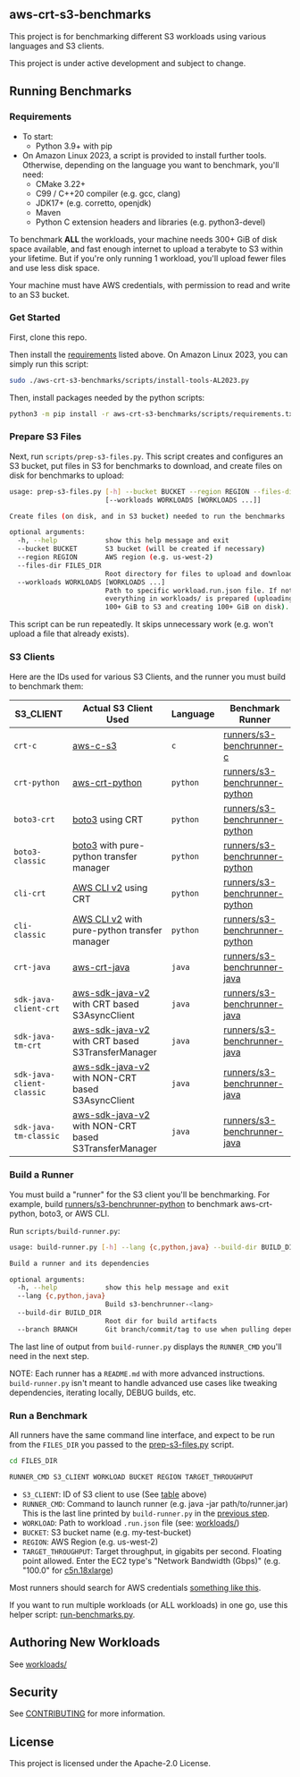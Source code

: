 ## aws-crt-s3-benchmarks

This project is for benchmarking different S3 workloads using various languages and S3 clients.

This project is under active development and subject to change.

## Running Benchmarks

### Requirements
*   To start:
    *   Python 3.9+ with pip
*   On Amazon Linux 2023, a script is provided to install further tools.
    Otherwise, depending on the language you want to benchmark, you'll need:
    *   CMake 3.22+
    *   C99 / C++20 compiler (e.g. gcc, clang)
    *   JDK17+ (e.g. corretto, openjdk)
    *   Maven
    *   Python C extension headers and libraries (e.g. python3-devel)

To benchmark **ALL** the workloads, your machine needs 300+ GiB of disk space available,
and fast enough internet to upload a terabyte to S3 within your lifetime.
But if you're only running 1 workload, you'll upload fewer files and use less disk space.

Your machine must have AWS credentials, with permission to read and write to an S3 bucket.

### Get Started

First, clone this repo.

Then install the [requirements](#requirements) listed above.
On Amazon Linux 2023, you can simply run this script:
```sh
sudo ./aws-crt-s3-benchmarks/scripts/install-tools-AL2023.py
```

Then, install packages needed by the python scripts:
```sh
python3 -m pip install -r aws-crt-s3-benchmarks/scripts/requirements.txt
```

### Prepare S3 Files

Next, run `scripts/prep-s3-files.py`. This script creates and configures
an S3 bucket, put files in S3 for benchmarks to download,
and create files on disk for benchmarks to upload:

```sh
usage: prep-s3-files.py [-h] --bucket BUCKET --region REGION --files-dir FILES_DIR
                        [--workloads WORKLOADS [WORKLOADS ...]]

Create files (on disk, and in S3 bucket) needed to run the benchmarks

optional arguments:
  -h, --help            show this help message and exit
  --bucket BUCKET       S3 bucket (will be created if necessary)
  --region REGION       AWS region (e.g. us-west-2)
  --files-dir FILES_DIR
                        Root directory for files to upload and download (e.g. ~/files)
  --workloads WORKLOADS [WORKLOADS ...]
                        Path to specific workload.run.json file. If not specified,
                        everything in workloads/ is prepared (uploading
                        100+ GiB to S3 and creating 100+ GiB on disk).
```

This script can be run repeatedly. It skips unnecessary work
(e.g. won't upload a file that already exists).

### S3 Clients

Here are the IDs used for various S3 Clients, and the runner you must build to benchmark them:

| S3_CLIENT | Actual S3 Client Used | Language | Benchmark Runner |
|-----------|-----------------------|------|------------------|
| `crt-c` | [aws-c-s3](https://github.com/awslabs/aws-c-s3) | `c` | [runners/s3-benchrunner-c](runners/s3-benchrunner-c/) |
| `crt-python` | [aws-crt-python](https://github.com/awslabs/aws-crt-python/) | `python` | [runners/s3-benchrunner-python](runners/s3-benchrunner-python/) |
| `boto3-crt` | [boto3](https://github.com/boto/boto3/) using CRT | `python` | [runners/s3-benchrunner-python](runners/s3-benchrunner-python/) |
| `boto3-classic` | [boto3](https://github.com/boto/boto3/) with pure-python transfer manager | `python` | [runners/s3-benchrunner-python](runners/s3-benchrunner-python/) |
| `cli-crt` | [AWS CLI v2](https://github.com/aws/aws-cli/tree/v2) using CRT | `python` | [runners/s3-benchrunner-python](runners/s3-benchrunner-python/) |
| `cli-classic` | [AWS CLI v2](https://github.com/aws/aws-cli/tree/v2) with pure-python transfer manager | `python` | [runners/s3-benchrunner-python](runners/s3-benchrunner-python/) |
| `crt-java` | [aws-crt-java](https://github.com/awslabs/aws-crt-java/) | `java` | [runners/s3-benchrunner-java](runners/s3-benchrunner-java/) |
| `sdk-java-client-crt` | [aws-sdk-java-v2](https://github.com/aws/aws-sdk-java-v2/) with CRT based S3AsyncClient | `java` | [runners/s3-benchrunner-java](runners/s3-benchrunner-java/) |
| `sdk-java-tm-crt` | [aws-sdk-java-v2](https://github.com/aws/aws-sdk-java-v2/) with CRT based S3TransferManager | `java` | [runners/s3-benchrunner-java](runners/s3-benchrunner-java/) |
| `sdk-java-client-classic` | [aws-sdk-java-v2](https://github.com/aws/aws-sdk-java-v2/) with NON-CRT based S3AsyncClient | `java` | [runners/s3-benchrunner-java](runners/s3-benchrunner-java/) |
| `sdk-java-tm-classic` | [aws-sdk-java-v2](https://github.com/aws/aws-sdk-java-v2/) with NON-CRT based S3TransferManager | `java` | [runners/s3-benchrunner-java](runners/s3-benchrunner-java/) |

### Build a Runner

You must build a "runner" for the S3 client you'll be benchmarking. For example, build [runners/s3-benchrunner-python](runners/s3-benchrunner-python/) to benchmark aws-crt-python, boto3, or AWS CLI.

Run `scripts/build-runner.py`:
```sh
usage: build-runner.py [-h] --lang {c,python,java} --build-dir BUILD_DIR [--branch BRANCH]

Build a runner and its dependencies

optional arguments:
  -h, --help            show this help message and exit
  --lang {c,python,java}
                        Build s3-benchrunner-<lang>
  --build-dir BUILD_DIR
                        Root dir for build artifacts
  --branch BRANCH       Git branch/commit/tag to use when pulling dependencies
```

The last line of output from `build-runner.py` displays the `RUNNER_CMD`
you'll need in the next step.

NOTE: Each runner has a `README.md` with more advanced instructions.
`build-runner.py` isn't meant to handle advanced use cases like tweaking dependencies,
iterating locally, DEBUG builds, etc.

### Run a Benchmark

All runners have the same command line interface, and expect to be run from the
`FILES_DIR` you passed to the [prep-s3-files.py](#prepare-s3-files) script.

```sh
cd FILES_DIR

RUNNER_CMD S3_CLIENT WORKLOAD BUCKET REGION TARGET_THROUGHPUT
```

*   `S3_CLIENT`: ID of S3 client to use (See [table](#s3-clients) above)
*   `RUNNER_CMD`: Command to launch runner (e.g. java -jar path/to/runner.jar)
        This is the last line printed by `build-runner.py` in the [previous step](#build-a-runner).
*   `WORKLOAD`: Path to workload `.run.json` file (see: [workloads/](../workloads))
*   `BUCKET`: S3 bucket name (e.g. my-test-bucket)
*   `REGION`: AWS Region (e.g. us-west-2)
*   `TARGET_THROUGHPUT`: Target throughput, in gigabits per second.
        Floating point allowed. Enter the EC2 type's "Network Bandwidth (Gbps)"
        (e.g. "100.0" for [c5n.18xlarge](https://aws.amazon.com/ec2/instance-types/c5/))

Most runners should search for AWS credentials
[something like this](https://docs.aws.amazon.com/cli/latest/userguide/cli-chap-configure.html#configure-precedence).

If you want to run multiple workloads (or ALL workloads) in one go,
use this helper script: [run-benchmarks.py](scripts/run-benchmarks.py).

## Authoring New Workloads

See [workloads/](workloads/#readme)

## Security

See [CONTRIBUTING](CONTRIBUTING.md#security-issue-notifications) for more information.

## License

This project is licensed under the Apache-2.0 License.

